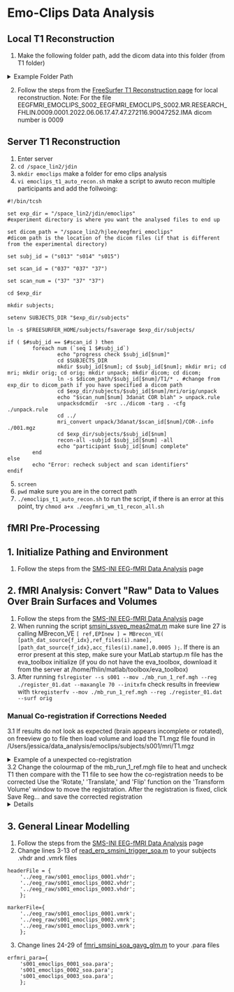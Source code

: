# Emo-Clips Data Analysis 
## Local T1 Reconstruction
1. Make the following folder path, add the dicom data into this folder (from T1 folder)
<details><summary>Example Folder Path</summary>
<img width="1205" alt="Screen Shot 2024-04-18 at 2 25 09 PM" src="https://github.com/Lin-Brain-Lab/fMRI-Analysis-For-Mac/assets/157174338/6b64a7b0-14d5-4373-a74c-b7e02c6243b4">
</details>

2. Follow the steps from the [FreeSurfer T1 Reconstruction page](https://github.com/Lin-Brain-Lab/fMRI-Analysis-For-Mac/blob/main/2.%20FreeSurfer%20T1%20Reconstruction.md) for local reconstruction. Note: For the file EEGFMRI_EMOCLIPS_S002_EEGFMRI_EMOCLIPS_S002.MR.RESEARCH_FHLIN.0009.0001.2022.06.06.17.47.47.272116.90047252.IMA
dicom number is 0009

## Server T1 Reconstruction
1. Enter server
2. `cd /space_lin2/jdin`
3. `mkdir emoclips` make a folder for emo clips analysis
4. `vi emoclips_t1_auto_recon.sh` make a script to awuto recon multiple participants and add the follwoing:
```
#!/bin/tcsh

set exp_dir = "/space_lin2/jdin/emoclips"
#experiment directory is where you want the analysed files to end up

set dicom_path = "/space_lin2/hjlee/eegfmri_emoclips"
#dicom path is the location of the dicom files (if that is different from the experimental directory)

set subj_id = ("s013" "s014" "s015")

set scan_id = ("037" "037" "37")

set scan_num = ("37" "37" "37")

cd $exp_dir

mkdir subjects;

setenv SUBJECTS_DIR "$exp_dir/subjects"

ln -s $FREESURFER_HOME/subjects/fsaverage $exp_dir/subjects/

if ( $#subj_id == $#scan_id ) then
        foreach num (`seq 1 $#subj_id`)
                echo "progress check $subj_id[$num]"
                cd $SUBJECTS_DIR
                mkdir $subj_id[$num]; cd $subj_id[$num]; mkdir mri; cd mri; mkdir orig; cd orig; mkdir unpack; mkdir dicom; cd dicom;
                ln -s $dicom_path/$subj_id[$num]/T1/* . #change from exp_dir to dicom_path if you have specified a dicom path 
                cd $exp_dir/subjects/$subj_id[$num]/mri/orig/unpack
                echo "$scan_num[$num] 3danat COR blah" > unpack.rule
                unpacksdcmdir  -src ../dicom -targ . -cfg ./unpack.rule
                cd ../
                mri_convert unpack/3danat/$scan_id[$num]/COR-.info ./001.mgz
                cd $exp_dir/subjects/$subj_id[$num]
                recon-all -subjid $subj_id[$num] -all
                echo "participant $subj_id[$num] complete"
        end
else
        echo "Error: recheck subject and scan identifiers"
endif

```
5. `screen`
6. `pwd` make sure you are in the correct path
7. `./emoclips_t1_auto_recon.sh` to run the script, if there is an error at this point, try `chmod a+x ./eegfmri_wm_t1_recon_all.sh`

## fMRI Pre-Processing
## 1. Initialize Pathing and Environment 
1. Follow the steps from the [SMS-INI EEG-fMRI Data Analysis](https://github.com/Lin-Brain-Lab/fMRI-Analysis-For-Mac/blob/main/6.%20SMS-INI%20EEG-fMRI%20Data%20Analysis.md) page

## 2. fMRI Analysis: Convert "Raw" Data to Values Over Brain Surfaces and Volumes 
1. Follow the steps from the [SMS-INI EEG-fMRI Data Analysis](https://github.com/Lin-Brain-Lab/fMRI-Analysis-For-Mac/blob/main/6.%20SMS-INI%20EEG-fMRI%20Data%20Analysis.md) page
2. When running the script [smsini_ssvep_meas2mat.m](https://github.com/fahsuanlin/labmanual/blob/master/scripts/smsini_ssvep_meas2mat.m) make sure line 27 is calling MBrecon_VE `[ ref,EPInew ] = MBrecon_VE( [path_dat_source{f_idx},ref_files(i).name],[path_dat_source{f_idx},acc_files(i).name],0.0005 );`. If there is an error present at this step, make sure your MatLab startup.m file has the eva_toolbox initialize (if you do not have the eva_toolbox, download it from the server at /home/fhlin/matlab/toolbox/eva_toolbox)
3. After running `fslregister --s s001 --mov ./mb_run_1_ref.mgh --reg ./register_01.dat --maxangle 70 --initxfm` check results in freeview with `tkregisterfv --mov ./mb_run_1_ref.mgh --reg ./register_01.dat --surf orig`
### Manual Co-registration if Corrections Needed
3.1 If results do not look as expected (brain appears incomplete or rotated), on freeview go to file then load volume and load the T1.mgz file found in /Users/jessica/data_analysis/emoclips/subjects/s001/mri/T1.mgz
<details> <summary>Example of a unexpected co-registration</summary>
<img width="513" alt="Screenshot 2024-06-11 at 1 07 46 PM" src="https://github.com/Lin-Brain-Lab/fMRI-Analysis-For-Mac/assets/157174338/eb074734-0920-4e22-a06e-a3aa167136b0">
</details>
3.2 Change the colourmap of the mb_run_1_ref.mgh file to heat and uncheck T1 then compare with the T1 file to see how the co-registration needs to be corrected Use the 'Rotate,' 'Translate,' and 'Flip' function on the 'Transform Volume' window to move the registration. After the registration is fixed, click Save Reg... and save the corrected registration
<details>
<img width="1208" alt="Screenshot 2024-06-11 at 1 06 28 PM" src="https://github.com/Lin-Brain-Lab/fMRI-Analysis-For-Mac/assets/157174338/6235a6b2-84a2-4f7c-9c45-cf5191231e9a">
<img width="496" alt="Screenshot 2024-06-11 at 1 07 00 PM" src="https://github.com/Lin-Brain-Lab/fMRI-Analysis-For-Mac/assets/157174338/79196224-6958-417c-8b83-154a0fd30a91">
<img width="438" alt="Screenshot 2024-06-11 at 1 07 17 PM" src="https://github.com/Lin-Brain-Lab/fMRI-Analysis-For-Mac/assets/157174338/bfbde181-fbb0-416e-a564-8ea510fead49">  
</details>

## 3. General Linear Modelling
1. Follow the steps from the [SMS-INI EEG-fMRI Data Analysis](https://github.com/Lin-Brain-Lab/fMRI-Analysis-For-Mac/blob/main/6.%20SMS-INI%20EEG-fMRI%20Data%20Analysis.md) page
2. Change lines 3-13 of [read_erp_smsini_trigger_soa.m](https://github.com/fahsuanlin/labmanual/blob/master/scripts/read_erp_smsini_trigger_soa.m) to your subjects .vhdr and .vmrk files
```
headerFile = {
    '../eeg_raw/s001_emoclips_0001.vhdr';
    '../eeg_raw/s001_emoclips_0002.vhdr';
    '../eeg_raw/s001_emoclips_0003.vhdr';
    };

markerFile={
    '../eeg_raw/s001_emoclips_0001.vmrk';
    '../eeg_raw/s001_emoclips_0002.vmrk';
    '../eeg_raw/s001_emoclips_0003.vmrk';
    };
```
3. Change lines 24-29 of [fmri_smsini_soa_gavg_glm.m](https://github.com/fahsuanlin/labmanual/blob/master/scripts/fmri_smsini_soa_gavg_glm.m) to your .para files
```
erfmri_para={
    's001_emoclips_0001_soa.para';
    's001_emoclips_0002_soa.para';
    's001_emoclips_0003_soa.para';
    };
```




